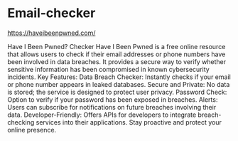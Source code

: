 # Email-checker

https://haveibeenpwned.com/


Have I Been Pwned? Checker Have I Been Pwned is a free online resource that allows users to check if their email addresses or phone numbers have been involved in data breaches. It provides a secure way to verify whether sensitive information has been compromised in known cybersecurity incidents.  Key Features: Data Breach Checker: Instantly checks if your email or phone number appears in leaked databases. Secure and Private: No data is stored; the service is designed to protect user privacy. Password Check: Option to verify if your password has been exposed in breaches. Alerts: Users can subscribe for notifications on future breaches involving their data. Developer-Friendly: Offers APIs for developers to integrate breach-checking services into their applications. Stay proactive and protect your online presence.


